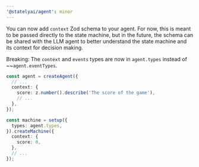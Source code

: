 ```yaml
---
'@statelyai/agent': minor
---
```


You can now add `context` Zod schema to your agent. For now, this is meant to be passed directly to the state machine, but in the future, the schema can be shared with the LLM agent to better understand the state machine and its context for decision making.

Breaking: The `context` and `events` types are now in `agent.types` instead of ~~`agent.eventTypes`.

```ts
const agent = createAgent({
  // ...
  context: {
    score: z.number().describe('The score of the game'),
    // ...
  },
});

const machine = setup({
  types: agent.types,
}).createMachine({
  context: {
    score: 0,
  },
  // ...
});
```
